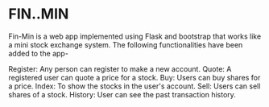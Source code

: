 # FIN..MIN
Fin-Min is a web app implemented using Flask and bootstrap that works like a mini stock exchange system. The following functionalities have been added to the app-

Register: Any person can register to make a new account.
Quote: A registered user can quote a price for a stock.
Buy: Users can buy shares for a price.
Index: To show the stocks in the user's account.
Sell: Users can sell shares of a stock.
History: User can see the past transaction history.
